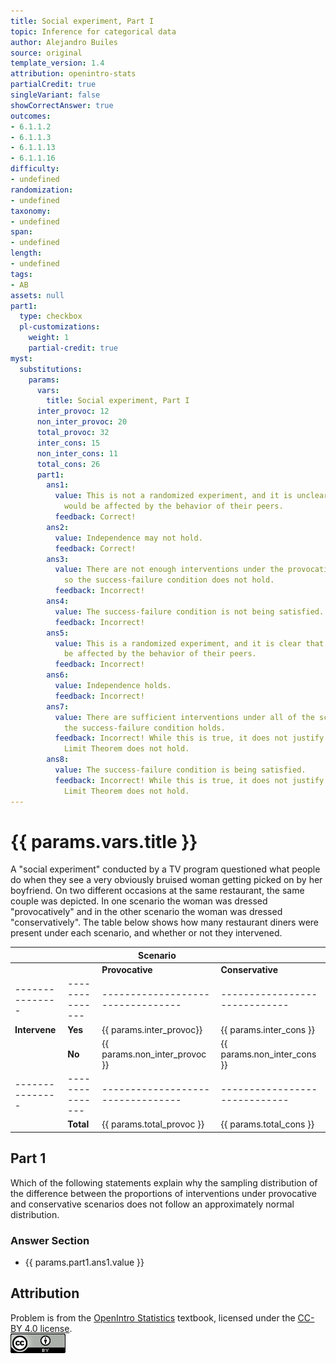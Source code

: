 ```yaml
---
title: Social experiment, Part I
topic: Inference for categorical data
author: Alejandro Builes
source: original
template_version: 1.4
attribution: openintro-stats
partialCredit: true
singleVariant: false
showCorrectAnswer: true
outcomes:
- 6.1.1.2
- 6.1.1.3
- 6.1.1.13
- 6.1.1.16
difficulty:
- undefined
randomization:
- undefined
taxonomy:
- undefined
span:
- undefined
length:
- undefined
tags:
- AB
assets: null
part1:
  type: checkbox
  pl-customizations:
    weight: 1
    partial-credit: true
myst:
  substitutions:
    params:
      vars:
        title: Social experiment, Part I
      inter_provoc: 12
      non_inter_provoc: 20
      total_provoc: 32
      inter_cons: 15
      non_inter_cons: 11
      total_cons: 26
      part1:
        ans1:
          value: This is not a randomized experiment, and it is unclear whether people
            would be affected by the behavior of their peers.
          feedback: Correct!
        ans2:
          value: Independence may not hold.
          feedback: Correct!
        ans3:
          value: There are not enough interventions under the provocative scenario,
            so the success-failure condition does not hold.
          feedback: Incorrect!
        ans4:
          value: The success-failure condition is not being satisfied.
          feedback: Incorrect!
        ans5:
          value: This is a randomized experiment, and it is clear that people would
            be affected by the behavior of their peers.
          feedback: Incorrect!
        ans6:
          value: Independence holds.
          feedback: Incorrect!
        ans7:
          value: There are sufficient interventions under all of the scenarios, so
            the success-failure condition holds.
          feedback: Incorrect! While this is true, it does not justify why the Central
            Limit Theorem does not hold.
        ans8:
          value: The success-failure condition is being satisfied.
          feedback: Incorrect! While this is true, it does not justify why the Central
            Limit Theorem does not hold.
---
```

# {{ params.vars.title }}
A "social experiment" conducted by a TV program questioned what people do when they see a very obviously bruised woman getting picked on by her boyfriend. On two different occasions at the same restaurant, the same couple was depicted. In one scenario the woman was dressed "provocatively" and in the other scenario the woman was dressed "conservatively". The table below shows how many restaurant diners were present under each scenario, and whether or not they intervened.

|               |               | **Scenario**                    |                             |
|---------------|---------------|---------------------------------|-----------------------------|
|               |               | **Provocative**                 | **Conservative**            |
|---------------|---------------|---------------------------------|-----------------------------|
| **Intervene** | **Yes**       | {{ params.inter_provoc}}        | {{ params.inter_cons }}     |
|               | **No**        | {{ params.non_inter_provoc }}   | {{ params.non_inter_cons }} |
|---------------|---------------|---------------------------------|-----------------------------|
|               | **Total**     | {{ params.total_provoc }}       | {{ params.total_cons }}     |

## Part 1

Which of the following statements explain why the sampling distribution of the difference between the proportions of interventions under provocative and conservative scenarios does not follow an approximately normal distribution.

### Answer Section

- {{ params.part1.ans1.value }}

## Attribution

Problem is from the [OpenIntro Statistics](https://openintro.org/book/os/) textbook, licensed under the [CC-BY 4.0 license](https://creativecommons.org/licenses/by/4.0/).<br>![Image representing the Creative Commons 4.0 BY license.](https://raw.githubusercontent.com/firasm/bits/master/by.png)